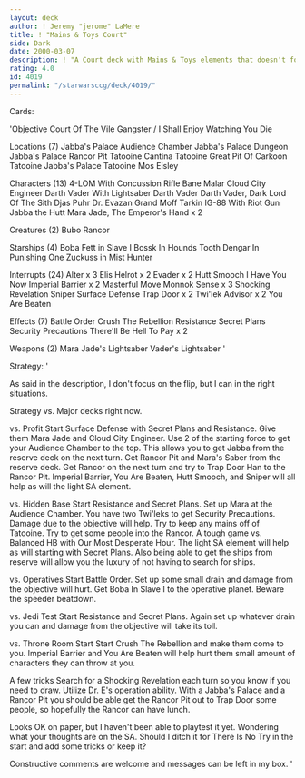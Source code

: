```yaml
---
layout: deck
author: ! Jeremy "jerome" LaMere
title: ! "Mains & Toys Court"
side: Dark
date: 2000-03-07
description: ! "A Court deck with Mains & Toys elements that doesn't focus on flipping, but can in the right situations. Also a few surprises for the Profit deck."
rating: 4.0
id: 4019
permalink: "/starwarsccg/deck/4019/"
---
```

Cards: 

'Objective
Court Of The Vile Gangster / I Shall Enjoy Watching You Die

Locations (7)
Jabba's Palace Audience Chamber
Jabba's Palace Dungeon
Jabba's Palace Rancor Pit
Tatooine Cantina
Tatooine Great Pit Of Carkoon
Tatooine Jabba's Palace
Tatooine Mos Eisley

Characters (13)
4-LOM With Concussion Rifle
Bane Malar
Cloud City Engineer
Darth Vader With Lightsaber
Darth Vader
Darth Vader, Dark Lord Of The Sith
Djas Puhr
Dr. Evazan
Grand Moff Tarkin
IG-88 With Riot Gun
Jabba the Hutt
Mara Jade, The Emperor's Hand	x 2

Creatures (2)
Bubo
Rancor

Starships (4)
Boba Fett in Slave I
Bossk In Hounds Tooth
Dengar In Punishing One
Zuckuss in Mist Hunter

Interrupts (24)
Alter  x 3
Elis Helrot  x 2
Evader	x 2
Hutt Smooch
I Have You Now
Imperial Barrier  x 2
Masterful Move
Monnok
Sense  x 3
Shocking Revelation
Sniper
Surface Defense
Trap Door  x 2
Twi'lek Advisor  x 2
You Are Beaten

Effects (7)
Battle Order
Crush The Rebellion
Resistance
Secret Plans
Security Precautions
There'll Be Hell To Pay  x 2

Weapons (2)
Mara Jade's Lightsaber
Vader's Lightsaber '

Strategy: '

As said in the description, I don't focus on the flip, but I can in the right situations.

Strategy vs. Major decks right now.

vs. Profit
Start Surface Defense with Secret Plans and Resistance. Give them Mara Jade and Cloud City Engineer. Use 2 of the starting force to get your Audience Chamber to the top. This allows you to get Jabba from the reserve deck on the next turn. Get Rancor Pit and Mara's Saber from the reserve deck. Get Rancor on the next turn and try to Trap Door Han to the Rancor Pit. Imperial Barrier, You Are Beaten, Hutt Smooch, and Sniper will all help as will the light SA element.

vs. Hidden Base
Start Resistance and Secret Plans. Set up Mara at the Audience Chamber. You have two Twi'leks to get Security Precautions. Damage due to the objective will help. Try to keep any mains off of Tatooine. Try to get some people into the Rancor. A tough game vs. Balanced HB with Our Most Desperate Hour. The light SA element will help as will starting with Secret Plans. Also being able to get the ships from reserve will allow you the luxury of not having to search for ships.

vs. Operatives
Start Battle Order. Set up some small drain and damage from the objective will hurt. Get Boba In Slave I to the operative planet. Beware the speeder beatdown.

vs. Jedi Test
Start Resistance and Secret Plans. Again set up whatever drain you can and damage from the objective will take its toll.

vs. Throne Room Start
Start Crush The Rebellion and make them come to you. Imperial Barrier and You Are Beaten will help hurt them small amount of characters they can throw at you.

A few tricks
Search for a Shocking Revelation each turn so you know if you need to draw. Utilize Dr. E's operation ability. With a Jabba's Palace and a Rancor Pit you should be able get the Rancor Pit out to Trap Door some people, so hopefully the Rancor can have lunch.

Looks OK on paper, but I haven't been able to playtest it yet. Wondering what your thoughts are on the SA. Should I ditch it for There Is No Try in the start and add some tricks or keep it?

Constructive comments are welcome and messages can be left in my box. '
